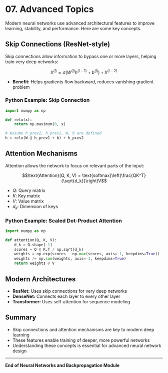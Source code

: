 # 07. Advanced Topics

Modern neural networks use advanced architectural features to improve learning, stability, and performance. Here are some key concepts.

## Skip Connections (ResNet-style)

Skip connections allow information to bypass one or more layers, helping train very deep networks:

```math
h^{(l)} = \sigma(W^{(l)} h^{(l-1)} + b^{(l)}) + h^{(l-2)}
```

- **Benefit:** Helps gradients flow backward, reduces vanishing gradient problem

### Python Example: Skip Connection

```python
import numpy as np

def relu(x):
    return np.maximum(0, x)

# Assume h_prev2, h_prev1, W, b are defined
h = relu(W @ h_prev1 + b) + h_prev2
```

## Attention Mechanisms

Attention allows the network to focus on relevant parts of the input:

```math
\text{Attention}(Q, K, V) = \text{softmax}\left(\frac{QK^T}{\sqrt{d_k}}\right)V
```

- $`Q`$: Query matrix
- $`K`$: Key matrix
- $`V`$: Value matrix
- $`d_k`$: Dimension of keys

### Python Example: Scaled Dot-Product Attention

```python
import numpy as np

def attention(Q, K, V):
    d_k = Q.shape[-1]
    scores = Q @ K.T / np.sqrt(d_k)
    weights = np.exp(scores - np.max(scores, axis=-1, keepdims=True))
    weights /= np.sum(weights, axis=-1, keepdims=True)
    return weights @ V
```

## Modern Architectures

- **ResNet:** Uses skip connections for very deep networks
- **DenseNet:** Connects each layer to every other layer
- **Transformer:** Uses self-attention for sequence modeling

## Summary
- Skip connections and attention mechanisms are key to modern deep learning
- These features enable training of deeper, more powerful networks
- Understanding these concepts is essential for advanced neural network design

---

**End of Neural Networks and Backpropagation Module** 